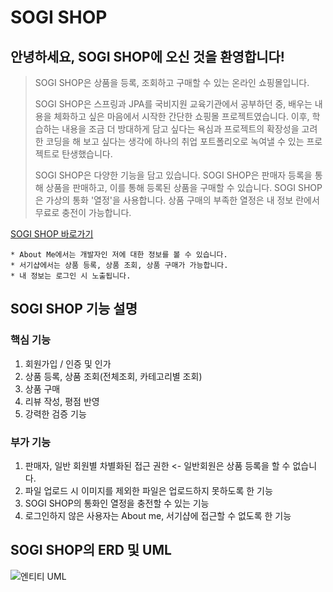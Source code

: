 # SOGI SHOP
## 안녕하세요, SOGI SHOP에 오신 것을 환영합니다!

> SOGI SHOP은 상품을 등록, 조회하고 구매할 수 있는 온라인 쇼핑몰입니다. 
> 
> SOGI SHOP은 스프링과 JPA를 국비지원 교육기관에서 공부하던 중, 배우는 내용을 체화하고 싶은 마음에서 시작한 간단한 쇼핑몰 프로젝트였습니다. 이후, 학습하는 내용을 조금 더 방대하게 담고 싶다는 욕심과 프로젝트의 확장성을 고려한 코딩을 해 보고 싶다는 생각에 하나의 취업 포트폴리오로 녹여낼 수 있는 프로젝트로 탄생했습니다.
> 
> SOGI SHOP은 다양한 기능을 담고 있습니다. SOGI SHOP은 판매자 등록을 통해 상품을 판매하고, 이를 통해 등록된 상품을 구매할 수 있습니다. SOGI SHOP은 가상의 통화 '열정'을 사용합니다. 상품 구매의 부족한 열정은 내 정보 란에서 무료로 충전이 가능합니다.



[SOGI SHOP 바로가기](http://ec2-52-78-149-159.ap-northeast-2.compute.amazonaws.com:8080/)


```
* About Me에서는 개발자인 저에 대한 정보를 볼 수 있습니다.
* 서기샵에서는 상품 등록, 상품 조회, 상품 구매가 가능합니다.
* 내 정보는 로그인 시 노출됩니다.
```



## SOGI SHOP 기능 설명


### 핵심 기능
1. 회원가입 / 인증 및 인가
2. 상품 등록, 상품 조회(전체조회, 카테고리별 조회)
3. 상품 구매
4. 리뷰 작성, 평점 반영
5. 강력한 검증 기능


### 부가 기능
1. 판매자, 일반 회원별 차별화된 접근 권한 <- 일반회원은 상품 등록을 할 수 없습니다.
2. 파일 업로드 시 이미지를 제외한 파일은 업로드하지 못하도록 한 기능
3. SOGI SHOP의 통화인 열정을 충전할 수 있는 기능
4. 로그인하지 않은 사용자는 About me, 서기샵에 접근할 수 없도록 한 기능




## SOGI SHOP의 ERD 및 UML

![엔티티 UML](https://user-images.githubusercontent.com/88177646/150324037-837f4832-79c4-4743-9479-fbc2248b62f6.jpg)
